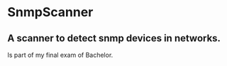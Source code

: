 # SnmpScanner
A scanner to detect snmp devices in networks.
------------
Is part of my final exam of Bachelor.
